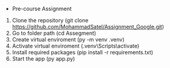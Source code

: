 * Pre-course Assignment

1) Clone the repository (git clone https://github.com/MohammadSatel/Assignment_Google.git)
2) Go to folder path (cd Assegment)
3) Create virtual enviroment (py -m venv .venv)
4) Activate virtual enviroment (.venv\Scripts\activate)
5) Install required packages (pip install -r requirements.txt)
6) Start the app (py app.py)
